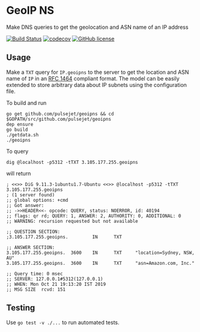 # GeoIP NS

Make DNS queries to get the geolocation and ASN name of an IP address

[![Build Status](https://travis-ci.org/pulsejet/geoipns.svg?branch=master)](https://travis-ci.org/pulsejet/geoipns)
[![codecov](https://codecov.io/gh/pulsejet/geoipns/branch/master/graph/badge.svg)](https://codecov.io/gh/pulsejet/geoipns)
[![GitHub license](https://img.shields.io/github/license/pulsejet/geoipns)](https://github.com/pulsejet/geoipns/blob/master/LICENSE)

## Usage

Make a `TXT` query for `IP.geoipns` to the server to get the location and ASN name of `IP` in an [RFC 1464](https://tools.ietf.org/html/rfc1464) compliant format. The model can be easily extended to store arbitrary data about IP subnets using the configuration file.

To build and run
```
go get github.com/pulsejet/geoipns && cd $GOPATH/src/github.com/pulsejet/geoipns
dep ensure
go build
./getdata.sh
./geoipns
```

To query
```
dig @localhost -p5312 -tTXT 3.105.177.255.geoipns
```

will return

```
; <<>> DiG 9.11.3-1ubuntu1.7-Ubuntu <<>> @localhost -p5312 -tTXT 3.105.177.255.geoipns
; (1 server found)
;; global options: +cmd
;; Got answer:
;; ->>HEADER<<- opcode: QUERY, status: NOERROR, id: 40194
;; flags: qr rd; QUERY: 1, ANSWER: 2, AUTHORITY: 0, ADDITIONAL: 0
;; WARNING: recursion requested but not available

;; QUESTION SECTION:
;3.105.177.255.geoipns.         IN      TXT

;; ANSWER SECTION:
3.105.177.255.geoipns.  3600    IN      TXT     "location=Sydney, NSW, AU"
3.105.177.255.geoipns.  3600    IN      TXT     "asn=Amazon.com, Inc."

;; Query time: 0 msec
;; SERVER: 127.0.0.1#5312(127.0.0.1)
;; WHEN: Mon Oct 21 19:13:20 IST 2019
;; MSG SIZE  rcvd: 151
```

## Testing
Use `go test -v ./...` to run automated tests.
